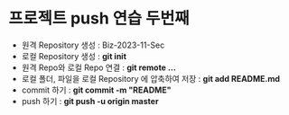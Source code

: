 # 프로젝트 push 연습 두번째
- 원격 Repository 생성 : Biz-2023-11-Sec
- 로컬 Repository 생성 : **git init**
- 원격 Repo와 로컬 Repo 연결 : **git remote ...**
- 로컬 폴더, 파일을 로컬 Repository 에 압축하여 저장 : **git add README.md**
- commit 하기 : **git commit -m "README"**
- push 하기 : **git push -u origin master**
